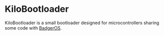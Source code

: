 # KiloBootloader

KiloBootloader is a small bootloader designed for microcontrollers sharing some code with [BadgerOS](https://github.com/badgeteam/BadgerOS).
